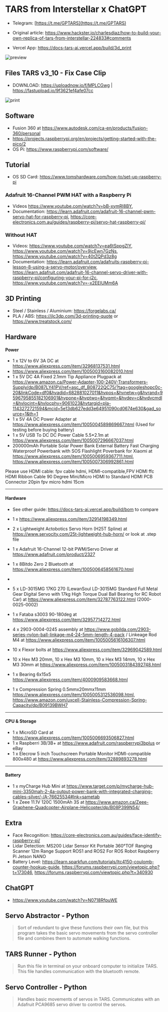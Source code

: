 # TARS from Interstellar x ChatGPT

- Telegram: [https://t.me/GPTARS](https://t.me/GPTARS)

- Original article: https://www.hackster.io/charlesdiaz/how-to-build-your-own-replica-of-tars-from-interstellar-224833#comments

- Vercel App: https://docs-tars-ai.vercel.app/build/3d_print

![preview](preview.png)

## Files TARS v3_10 - Fix Case Clip

- DOWNLOAD: https://uploadnow.io/f/MPLCGwg | https://fastupload.io/9f3621ef4afe07cc

![print](print.png)

## Software

- Fusion 360 at https://www.autodesk.com/ca-en/products/fusion-360/personal
- https://projects.raspberrypi.org/en/projects/getting-started-with-the-pico/2
- OS Pi: https://www.raspberrypi.com/software/

## Tutorial

- OS SD Card: https://www.tomshardware.com/how-to/set-up-raspberry-pi

### Adafruit 16-Channel PWM HAT with a Raspberry Pi

- Videos https://www.youtube.com/watch?v=bB-xymRI8BY,
- Documentation: https://learn.adafruit.com/adafruit-16-channel-pwm-servo-hat-for-raspberry-pi, https://core-electronics.com.au/guides/raspberry-pi/servo-hat-raspberry-pi/

### Without HAT

- Videos: https://www.youtube.com/watch?v=ea6tSppgZlY, https://www.youtube.com/watch?v=9jcEwn7GzNs, https://www.youtube.com/watch?v=40tZQPd3z8g
- Documentation: https://learn.adafruit.com/adafruits-raspberry-pi-lesson-8-using-a-servo-motor/overview, https://learn.adafruit.com/adafruit-16-channel-servo-driver-with-raspberry-pi/configuring-your-pi-for-i2c, https://www.youtube.com/watch?v=-x2EEIUMm6A

## 3D Printing

- Steel / Stainless / Aluminium: https://forgelabs.ca/
- PLA / ABS: https://jlc3dp.com/3d-printing-quote or https://www.treatstock.com/

## Hardware

#### Power

- 1 x 12V to 6V 3A DC at https://www.aliexpress.com/item/32968137531.html
- https://www.aliexpress.com/item/1005003160082010.html
- 1 x 5V DC 4A Fixed 2.1mm Tip Appliance Plugpack at https://www.amazon.ca/Power-Adapter-100-240V-Transformers-Supply/dp/B087LY41PV/ref=asc_df_B08722QC75/?tag=googleshopc0c-20&linkCode=df0&hvadid=682881027011&hvpos=&hvnetw=g&hvrand=9596795855182106901&hvpone=&hvptwo=&hvqmt=&hvdev=c&hvdvcmdl=&hvlocint=&hvlocphy=9061023&hvtargid=pla-1143272721594&mcid=5e13db627edd3e64951090cd0674e630&gad_source=1&th=1
- 1 x 5V 4A DC Power Adapter at https://www.aliexpress.com/item/1005004589869667.html (Used for testing before buying battery)
- 1 x 5V USB To DC DC Power Cable 5.5\*2.1m at https://www.aliexpress.com/item/1005007296667037.html
- 200000mAh Portable Solar Power Bank External Battery Fast Charging Waterproof Powerbank with SOS Flashlight Poverbank for Xiaomi at https://www.aliexpress.com/item/1005006959367711.html, https://www.aliexpress.com/item/1005007306992861.html

Please use HDMI cable: fpv cable hdmi, HDMI-compatible,FPV HDMI ffc HDMI Ribbon Cable 90 Degree Mini/Micro HDMI to Standard HDMI PCB Connector 20pin fpv micro hdmi 15cm

---

#### Hardware

- See other guide: https://docs-tars-ai.vercel.app/build/bom to compare

- 1 x https://www.aliexpress.com/item/32914198349.html

- 2 x Lightweight Actobotics Servo Horn (H25T Spline) at https://www.servocity.com/25t-lightweight-hub-horn/ or look at .step file
- 1 x Adafruit 16-Channel 12-bit PWM/Servo Driver at https://www.adafruit.com/product/2327
- 1 x 8Bitdo Zero 2 Bluetooth at https://www.aliexpress.com/item/1005006458561670.html
-
- 5 x LD-3015MG 17KG 270 (LewanSoul LD-3015MG Standard Full Metal Gear Digital Servo with 17kg High Torque Dual Ball Bearing for RC Robot Car) at https://www.aliexpress.com/item/32787763122.html (2000-0025-0002)
- 1 x Fataba s3003 90-180deg at https://www.aliexpress.com/item/32957714272.html
- 4 x 2903-0004-0245 assembly at https://www.gobilda.com/2903-series-nylon-ball-linkage-m4-24-5mm-length-4-pack / Linkeage Rod M4 at https://www.aliexpress.com/item/1005005616106307.html
- 10 x Flexor bolts at https://www.aliexpress.com/item/32969042589.html

- 10 x Hex M3 20mm, 10 x Hex M3 10mm, 10 x Hex M3 14mm, 10 x Hex M3 30mm at https://www.aliexpress.com/item/1005003184392748.html
- 1 x Bearing 6x15x5 https://www.aliexpress.com/item/4000909583668.html
- 1 x Compression Spring 0.5mmx20mmx11mm https://www.aliexpress.com/item/1005005312536098.html, https://www.amazon.com/uxcell-Stainless-Compression-Spring-Capacity/dp/B09139BWH7

---

#### CPU & Storage

- 1 x MicroSD Card at https://www.aliexpress.com/item/1005006693506827.html
- 1 x Raspberri 3B/3B+ at https://www.adafruit.com/raspberrypi3bplus or eBay
- 1 x Elecrow 5 inch Touchscreen Portable Monitor HDMI-compatible 800x480 at https://www.aliexpress.com/item/32889893278.html

---

#### Battery

- 1 x myCharge Hub Mini at https://www.target.com/p/mycharge-hub-mini-3350mah-2-4a-output-power-bank-with-integrated-charging-cables-silver/-/A-76625534#lnk=sametab
- 1 x Zeee 11.1V 120C 1500mAh 3S at https://www.amazon.ca/Zeee-Graphene-Quadcopter-Airplane-Helicopter/dp/B08P399N54/

## Extra

- Face Recognition: https://core-electronics.com.au/guides/face-identify-raspberry-pi/
- Lidar Detection: MS200 Lidar Sensor Kit Portable 360°TOF Ranging Scanner 12m Range Support ROS1 and ROS2 For ROS Robot Raspberry Pi Jetson NANO
- Battery Level: https://learn.sparkfun.com/tutorials/ltc4150-coulomb-counter-hookup-guide, https://forums.raspberrypi.com/viewtopic.php?t=173046, https://forums.raspberrypi.com/viewtopic.php?t=340930

## ChatGPT

- https://www.youtube.com/watch?v=N0718RfpuWE

## Servo Abstractor - Python

> Sort of redundant to give these functions their own file, but this program takes the basic servo movements from the servo controller file and combines them to automate walking functions.

## TARS Runner - Python

> Run this file in terminal on your onboard computer to initialize TARS. This file handles communication with the bluetooth remote.

## Servo Controller - Python

> Handles basic movements of servos in TARS. Communicates with an Adafruit PCA9685 servo driver to control the servos.
